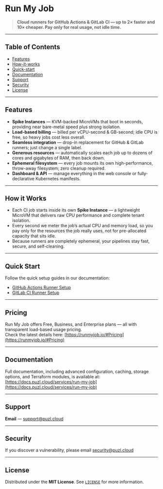 # Run My Job

> **Cloud runners for GitHub Actions & GitLab CI — up to 2× faster and 10× cheaper. Pay only for real usage, not idle time.**
---

## Table of Contents
- [Features](#features)
- [How-it-works](#how-it-works)
- [Quick-start](#quick-start)
- [Documentation](#documentation)
- [Support](#support)
- [Security](#security)
- [License](#license)

---

## Features

- **Spike Instances** — KVM-backed MicroVMs that boot in seconds, providing near bare-metal speed plus strong isolation.
- **Load-based billing** — billed per vCPU-second & GB-second; idle CPU is free, so heavy jobs cost less overall.
- **Seamless integration** — drop-in replacement for GitHub & GitLab runners; just change a single label.
- **Generous resources** — automatically scales each job up to dozens of cores and gigabytes of RAM, then back down.
- **Ephemeral filesystem** — every job mounts its own high-performance, throw-away filesystem; zero cleanup required.
- **Dashboard & API** — manage everything in the web console or fully-declarative Kubernetes manifests.

---

## How it Works

- Each CI job starts inside its own **Spike Instance** — a lightweight MicroVM that delivers raw CPU performance and complete tenant isolation.  
- Every second we meter the job’s actual CPU and memory load, so you pay only for the resources the job really uses, not for pre-allocated capacity that sits idle.  
- Because runners are completely ephemeral, your pipelines stay fast, secure, and self-cleaning.

---

## Quick Start

Follow the quick setup guides in our documentation:

- [GitHub Actions Runner Setup](https://docs.puzl.cloud/services/run-my-job/github-actions/quick-setup-of-github-runner)  
- [GitLab CI Runner Setup](https://docs.puzl.cloud/services/run-my-job/gitlab-pipelines/quick-setup-of-gitlab-runner)

---

## Pricing

Run My Job offers Free, Business, and Enterprise plans — all with transparent load-based usage pricing.  
Check the latest details here: [https://runmyjob.io/#Pricing](https://runmyjob.io/#Pricing)

---

## Documentation

Full documentation, including advanced configuration, caching, storage options, and Terraform modules, is available at:  
[https://docs.puzl.cloud/services/run-my-job](https://docs.puzl.cloud/services/run-my-job)

---

## Support

**Email** — support@puzl.cloud  

---

## Security

If you discover a vulnerability, please email security@puzl.cloud

---

## License

Distributed under the **MIT License**. See [`LICENSE`](LICENSE) for more information.
